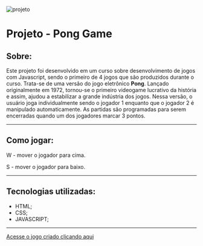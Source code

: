 ![projeto](https://ik.imagekit.io/9eeypfgot/New_Folder/pong-game-img.png?ik-sdk-version=javascript-1.4.3&updatedAt=1674911187566)

# **Projeto - Pong Game**

## **Sobre:**
Este projeto foi desenvolvido em um curso sobre desenvolvimento de jogos com Javascript, sendo o primeiro de 4 jogos que são produzidos durante o curso. Trata-se de uma versão do jogo eletrônico **Pong**. Lançado originalmente em 1972, tornou-se o primeiro videogame lucrativo da história e assim, ajudou a estabilizar a grande indústria dos jogos. 
Nessa versão, o usuário joga individualmente sendo o jogador 1 enquanto que o jogador 2 é manipulado automaticamente. As partidas são programadas para serem encerradas quando um dos jogadores marcar 3 pontos.

---
## **Como jogar:**
W - mover o jogador para cima.

S - mover o jogador para baixo.

---
## **Tecnologias utilizadas:**
 - HTML;
 - CSS;
 - JAVASCRIPT;
---
 [Acesse o jogo criado clicando aqui][def]

[def]: https://natansw.github.io/Pong-Game/
